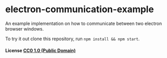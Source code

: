 # electron-communication-example

An example implementation on how to communicate between two electron browser windows.

To try it out clone this repository, run `npm install && npm start`.


#### License [CC0 1.0 (Public Domain)](LICENSE.md)

